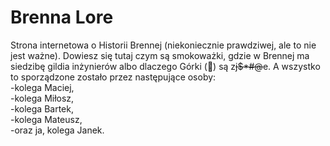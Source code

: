
# Brenna Lore
Strona internetowa o Historii Brennej (niekoniecznie prawdziwej, ale to nie jest ważne). Dowiesz się tutaj czym są smokoważki, gdzie w Brennej ma siedzibę gildia inżynierów albo dlaczego Górki (&#x1F922;) są z<del>j$*#@</del>e. A wszystko to sporządzone zostało przez następujące osoby:\
-kolega Maciej,\
-kolega Miłosz,\
-kolega Bartek,\
-kolega Mateusz,\
-oraz ja, kolega Janek.
